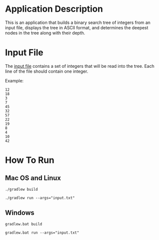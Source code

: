 # Application Description

This is an application that builds a binary search tree of integers from an input file, displays the tree in ASCII format, and determines the deepest nodes in the tree along with their depth.

# Input File

The [input file](https://github.com/gawallace25/veritone-sort-challenge/blob/main/app/input.txt) contains a set of integers that will be read into the tree. Each line of the file should contain one integer.

Example:

    12
    18
    3
    7
    45
    32
    57
    22
    19
    8
    4
    10
    42

# How To Run

## Mac OS and Linux

`./gradlew build`

`./gradlew run --args="input.txt"`

## Windows

`gradlew.bat build`

`gradlew.bat run --args="input.txt"`
